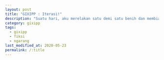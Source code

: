 ```yaml
---
layout: post
title: "GIXIPP : Iterasi!"
description: "Suatu hari, aku merelakan satu demi satu benih dan membiarkannya untuk mengakar. Semoga."
category: gixipp
tags:
  - gixipp
  - fiksi
  - ngarang
last_modified_at: 2020-05-23
permalink: /:title
---
```

